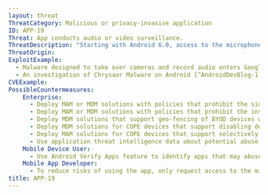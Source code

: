```yaml
---
layout: threat
ThreatCategory: Malicious or privacy-invasive application
ID: APP-19
Threat: App conducts audio or video surveillance.
ThreatDescription: "Starting with Android 6.0, access to the microphone or camera is considered a dangerous permission and each recording attempt must be granted permission by the user at runtime. Similarly, the iOS security model only allows apps granted permission by the user to access the camera or microphone while running in the foreground. Therefore, an app operating in these or newer environments cannot abuse public APIs to initiate a recording outside the user's knowledge.\nThis threat can still be realized following successful exploits of OS vulnerabilities that ultimately provide a malicious app with unauthorized access to those resources (e.g. bypass access control on APIs or direct access to the hardware)."
ThreatOrigin:
ExploitExample:
  - Malware designed to take over cameras and record audio enters Google Play [^99]
  - An investigation of Chrysaor Malware on Android [^AndroidDevBlog-1]
CVEExample:
PossibleCountermeasures:
    Enterprise:
      - Deploy MAM or MDM solutions with policies that prohibit the side-loading of apps, which may bypass security checks on the app.
      - Deploy MAM or MDM solutions with policies that prohibit the installation of apps from 3rd party (unofficial) app stores.
      - Deploy MDM solutions that support geo-fencing of BYOD devices with policies that disable device sensors (e.g., camera, microphone) when the device is being operated in sensitive locations.
      - Deploy MDM solutions for COPE devices that support disabling device sensors (e.g. camera, microphone) that can be used for recording of nearby activity.
      - Deploy MAM solutions for COPE devices that support selectively enabling device sensors (e.g. camera, microphone) for a whitelist of trusted enterprise applications that require those functionalities.
      - Use application threat intelligence data about potential abuse of access to device sensors associated with apps installed on COPE or BYOD devices
    Mobile Device User:
      - Use Android Verify Apps feature to identify apps that may abuse access to sensor data to record nearby activity.
    Mobile App Developer:
      - To reduce risks of using the app, only request access to the minimal set of shared data stores (e.g., contacts, calendar), OS services (e.g. location services), and device sensors (e.g. camera, microphone) necessary for the app to provide functionality.
title: APP-19
---
```

